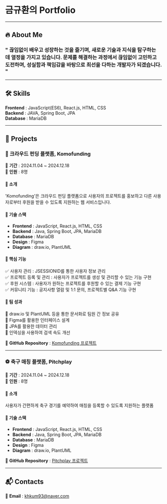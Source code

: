 # 금규환의 Portfolio

---

## 🔥 About Me
### " 끊임없이 배우고 성장하는 것을 즐기며, 새로운 기술과 지식을 탐구하는 데 열정을 가지고 있습니다. 문제를 해결하는 과정에서 끊임없이 고민하고 도전하며, 성실함과 책임감을 바탕으로 최선을 다하는 개발자가 되겠습니다. "

---

## 🛠 Skills
 **Frontend** : JavaScript(ES6), React.js, HTML, CSS  
 **Backend** : JAVA, Spring Boot, JPA  
 **Database** : MariaDB
 
---

## 📌 Projects
### 🚀 크라우드 펀딩 플랫폼, **Komofunding**
📅 **기간** : 2024.11.04 ~ 2024.12.18  
👥 **인원** : 8명

#### 📖 소개
'Komofunding'은 크라우드 펀딩 플랫폼으로 사용자의 프로젝트를 홍보하고 다른 사용자로부터 후원을 받을 수 있도록 지원하는 웹 서비스입니다.

#### 🔧 기술 스택
- **Frontend** : JavaScript, React.js, HTML, CSS
- **Backend** : Java, Spring Boot, JPA, MariaDB
- **Database** : MariaDB
- **Design** : Figma
- **Diagram** : draw.io, PlantUML

#### 🌟 핵심 기능
✅ 사용자 관리 : JSESSIONID를 통한 사용자 정보 관리  
✅ 프로젝트 등록 및 관리 : 사용자가 프로젝트를 생성 및 관리할 수 있는 기능 구현  
✅ 후원 시스템 : 사용자가 원하는 프로젝트를 후원할 수 있는 결제 기능 구현  
✅ 커뮤니티 기능 : 공지사항 열람 및 1:1 문의, 프로젝트별 Q&A 기능 구현

#### 🎯 팀 성과
📌 draw.io 및 PlantUML 등을 통한 문서화로 팀원 간 정보 공유  
📌 Figma를 활용한 인터페이스 설계  
📌 JPA를 활용한 데이터 관리  
📌 인덱싱을 사용하여 검색 속도 개선

🔗 **GitHub Repository** : [Komofunding 프로젝트](https://github.com/coding-ji/portfolio/tree/main/komofunding)

---

### ⚽ 축구 매칭 플랫폼, **Pitchplay**
📅 **기간** : 2024.11.04 ~ 2024.12.18  
👥 **인원** : 8명  

#### 📖 소개
사용자가 간편하게 축구 경기를 예약하여 매칭을 등록할 수 있도록 지원하는 플랫폼

#### 🔧 기술 스택
- **Frontend** : JavaScript, React.js, HTML, CSS
- **Backend** : Java, Spring Boot, JPA, MariaDB
- **Database** : MariaDB
- **Design** : Figma
- **Diagram** : draw.io, PlantUML

🔗 **GitHub Repository** : [Pitchplay 프로젝트](https://github.com/coding-ji/portfolio/tree/main/pitchplay)

---

## 📬 Contacts
📧 **Email** : khkum93@naver.com